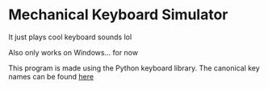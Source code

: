 # Mechanical Keyboard Simulator

It just plays cool keyboard sounds lol

Also only works on Windows... for now

This program is made using the Python keyboard library. The canonical key names can be found [here](https://github.com/boppreh/keyboard/blob/master/keyboard/_canonical_names.py)
